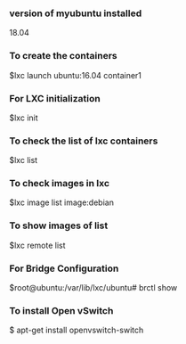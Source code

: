 ### version of myubuntu installed 
18.04

### To create the containers
$lxc launch ubuntu:16.04 container1

### For LXC initialization
$lxc init

### To check the list of lxc containers
$lxc list

### To check images in lxc
$lxc image list image:debian

### To show images of list
$lxc remote list

### For Bridge Configuration 
$root@ubuntu:/var/lib/lxc/ubuntu# brctl show

### To install Open vSwitch 
$ apt-get install openvswitch-switch
